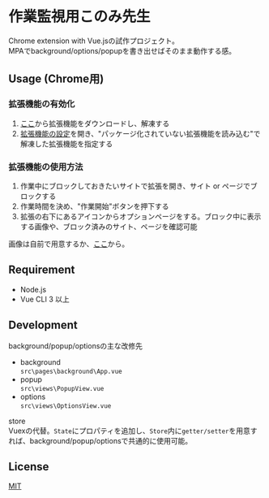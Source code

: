 # 作業監視用このみ先生

Chrome extension with Vue.jsの試作プロジェクト。  
MPAでbackground/options/popupを書き出せばそのまま動作する感。

## Usage (Chrome用)

### 拡張機能の有効化

1. [ここ](https://github.com/BknXyRg/web-extension-konomi-sensei/releases)から拡張機能をダウンロードし、解凍する
2. [拡張機能の設定](chrome://extensions/)を開き、"パッケージ化されていない拡張機能を読み込む"で解凍した拡張機能を指定する

### 拡張機能の使用方法

1. 作業中にブロックしておきたいサイトで拡張を開き、サイト or ページでブロックする
2. 作業時間を決め、"作業開始"ボタンを押下する
3. 拡張の右下にあるアイコンからオプションページをする。ブロック中に表示する画像や、ブロック済みのサイト、ページを確認可能

画像は自前で用意するか、[ここ](https://github.com/BknXyRg/web-extension-konomi-sensei/blob/master/example.png)から。

## Requirement

- Node.js
- Vue CLI 3 以上

## Development

background/popup/optionsの主な改修先

- background  
  `src\pages\background\App.vue`
- popup  
  `src\views\PopupView.vue`
- options  
  `src\views\OptionsView.vue`

store  
Vuexの代替。`State`にプロパティを追加し、`Store`内に`getter/setter`を用意すれば、background/popup/optionsで共通的に使用可能。

## License

[MIT](https://opensource.org/licenses/MIT)
